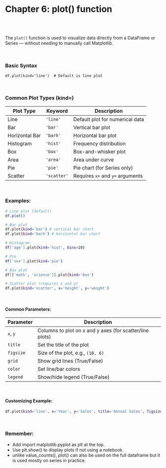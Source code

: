 #
# Chapter 6: plot() function

<br>
<br>

The `plot()` function is used to visualize data directly from a DataFrame or Series — without needing to manually call Matplotlib.

<br>

### Basic Syntax
```
df.plot(kind='line')  # Default is line plot
```

<br>

### Common Plot Types (kind=)
| Plot Type      | Keyword     | Description                      |
| -------------- | ----------- | -------------------------------- |
| Line           | `'line'`    | Default plot for numerical data  |
| Bar            | `'bar'`     | Vertical bar plot                |
| Horizontal Bar | `'barh'`    | Horizontal bar plot              |
| Histogram      | `'hist'`    | Frequency distribution           |
| Box            | `'box'`     | Box-and-whisker plot             |
| Area           | `'area'`    | Area under curve                 |
| Pie            | `'pie'`     | Pie chart (for Series only)      |
| Scatter        | `'scatter'` | Requires `x=` and `y=` arguments |


<br>

### Examples:
```bash
# Line plot (default)
df.plot()

# Bar plot
df.plot(kind='bar') # vertical bar chart
df.plot(kind='barh') # horizontal bar chart

# Histogram
df['age'].plot(kind='hist', bins=10)

# Pie
df['sex'].plot(kind='pie') 

# Box plot
df[['math', 'science']].plot(kind='box')

# Scatter plot (requires x and y)
df.plot(kind='scatter', x='height', y='weight')
```

<br>

#### Common Parameters:
| Parameter | Description                                              |
| --------- | -------------------------------------------------------- |
| `x`, `y`  | Columns to plot on x and y axes (for scatter/line plots) |
| `title`   | Set the title of the plot                                |
| `figsize` | Size of the plot, e.g., `(10, 6)`                        |
| `grid`    | Show grid lines (True/False)                             |
| `color`   | Set line/bar colors                                      |
| `legend`  | Show/hide legend (True/False)                            |

<br>

#### Customizing Example:
```bash
df.plot(kind='line', x='Year', y='Sales', title='Annual Sales', figsize=(8,5), grid=True)
```
<br>

### Remember:
- Add import matplotlib.pyplot as plt at the top.
- Use plt.show() to display plots if not using a notebook.
- unlike value_counts(), plot() can also be used on the full dataframe but it is used mostly on series in practice.



